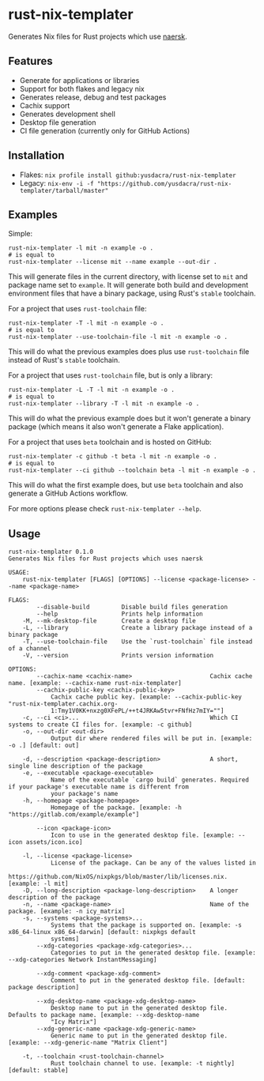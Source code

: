 # rust-nix-templater
Generates Nix files for Rust projects which use [naersk](https://github.com/nmattia/naersk).

## Features
- Generate for applications or libraries
- Support for both flakes and legacy nix
- Generates release, debug and test packages
- Cachix support
- Generates development shell
- Desktop file generation
- CI file generation (currently only for GitHub Actions)

## Installation
- Flakes: `nix profile install github:yusdacra/rust-nix-templater`
- Legacy: `nix-env -i -f "https://github.com/yusdacra/rust-nix-templater/tarball/master"`

## Examples

Simple:
```shell
rust-nix-templater -l mit -n example -o .
# is equal to
rust-nix-templater --license mit --name example --out-dir .
```
This will generate files in the current directory, with license set to `mit` and package name set to `example`. It will generate both build and development environment files that have a binary package, using Rust's `stable` toolchain.

For a project that uses `rust-toolchain` file:
```shell
rust-nix-templater -T -l mit -n example -o .
# is equal to
rust-nix-templater --use-toolchain-file -l mit -n example -o .
```
This will do what the previous examples does plus use `rust-toolchain` file instead of Rust's `stable` toolchain.

For a project that uses `rust-toolchain` file, but is only a library:
```shell
rust-nix-templater -L -T -l mit -n example -o .
# is equal to
rust-nix-templater --library -T -l mit -n example -o .
```
This will do what the previous example does but it won't generate a binary package (which means it also won't generate a Flake application).

For a project that uses `beta` toolchain and is hosted on GitHub:
```shell
rust-nix-templater -c github -t beta -l mit -n example -o .
# is equal to
rust-nix-templater --ci github --toolchain beta -l mit -n example -o .
```
This will do what the first example does, but use `beta` toolchain and also generate a GitHub Actions workflow.

For more options please check `rust-nix-templater --help`.

## Usage
```
rust-nix-templater 0.1.0
Generates Nix files for Rust projects which uses naersk

USAGE:
    rust-nix-templater [FLAGS] [OPTIONS] --license <package-license> --name <package-name>

FLAGS:
        --disable-build         Disable build files generation
        --help                  Prints help information
    -M, --mk-desktop-file       Create a desktop file
    -L, --library               Create a library package instead of a binary package
    -T, --use-toolchain-file    Use the `rust-toolchain` file instead of a channel
    -V, --version               Prints version information

OPTIONS:
        --cachix-name <cachix-name>                      Cachix cache name. [example: --cachix-name rust-nix-templater]
        --cachix-public-key <cachix-public-key>
            Cachix cache public key. [example: --cachix-public-key "rust-nix-templater.cachix.org-
            1:Tmy1V0KK+nxzg0XFePL/++t4JRKAw5tvr+FNfHz7mIY=""]
    -c, --ci <ci>...                                     Which CI systems to create CI files for. [example: -c github]
    -o, --out-dir <out-dir>
            Output dir where rendered files will be put in. [example: -o .] [default: out]

    -d, --description <package-description>              A short, single line description of the package
    -e, --executable <package-executable>
            Name of the executable `cargo build` generates. Required if your package's executable name is different from
            your package's name
    -h, --homepage <package-homepage>
            Homepage of the package. [example: -h "https://gitlab.com/example/example"]

        --icon <package-icon>
            Icon to use in the generated desktop file. [example: --icon assets/icon.ico]

    -l, --license <package-license>
            License of the package. Can be any of the values listed in
            https://github.com/NixOS/nixpkgs/blob/master/lib/licenses.nix. [example: -l mit]
    -D, --long-description <package-long-description>    A longer description of the package
    -n, --name <package-name>                            Name of the package. [example: -n icy_matrix]
    -s, --systems <package-systems>...
            Systems that the package is supported on. [example: -s x86_64-linux x86_64-darwin] [default: nixpkgs default
            systems]
        --xdg-categories <package-xdg-categories>...
            Categories to put in the generated desktop file. [example: --xdg-categories Network InstantMessaging]

        --xdg-comment <package-xdg-comment>
            Comment to put in the generated desktop file. [default: package description]

        --xdg-desktop-name <package-xdg-desktop-name>
            Desktop name to put in the generated desktop file. Defaults to package name. [example: --xdg-desktop-name
            "Icy Matrix"]
        --xdg-generic-name <package-xdg-generic-name>
            Generic name to put in the generated desktop file. [example: --xdg-generic-name "Matrix Client"]

    -t, --toolchain <rust-toolchain-channel>
            Rust toolchain channel to use. [example: -t nightly] [default: stable]
```
